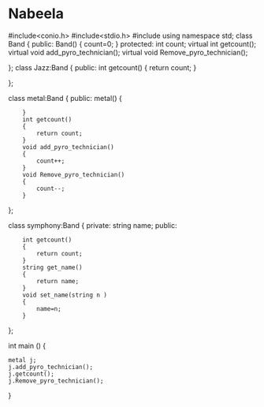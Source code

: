 # Nabeela
#include<conio.h>
#include<stdio.h>
#include<string>
using namespace std;
class Band
{
	public:
		Band()
		{
			 count=0;
		}
	protected:
		int count;
		virtual int getcount();
		virtual void add_pyro_technician();
		virtual void Remove_pyro_technician();
		
		
		
};
 class Jazz:Band
 {
 	public:
 		int getcount()
		{
			return count;
		}
 		
 };
 
 class metal:Band
 {
 	public:
 		metal()
 		{
 			
		}
		int getcount()
		{
			return count;
		}
		void add_pyro_technician()
		{
			count++;
		}
		void Remove_pyro_technician()
		{
			count--;
		}

		
 	
 };
 
 class symphony:Band
 {
 		private:
	 	string name;
 	public:
 		
 		int getcount()
		{
			return count;
		}
 		string get_name()
 		{
 			return name;
		}
 		void set_name(string n )
 		{
 			name=n;
		}
 
 };





int main ()
{
	

	metal j;
	j.add_pyro_technician();
	j.getcount();
	j.Remove_pyro_technician();
}

